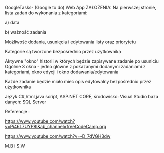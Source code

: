 GoogleTasks- (Google to do) Web App ZAŁOŻENIA: Na pierwszej stronie, lista zadań do wykonania z kategoriami:

a) data

b) ważność zadania

Możliwość dodania, usunięcia i edytowania listy oraz priorytetu

Kategorie są tworzone bezpośrednio przez uzytkownika

Aktywne "okno" historii w których będzie zapisywane zadanie po usuniciu Ogólnie 3 okna - jedno główne z pokazanymi dodanymi zadaniami z kategoriami, okno edycji i okno dodawania/edytowania

Każde zadanie będzie miało mieć opis edytowalny bezpośrednio przez użytkownika

Język C#,html,java script, ASP.NET CORE, środowisko: Visual Studio baza danych: SQL Server

Referencje :

https://www.youtube.com/watch?v=Pi46L7UYP8I&ab_channel=freeCodeCamp.org

https://www.youtube.com/watch?v=-D_7dVGH3dw

M.B i S.W

